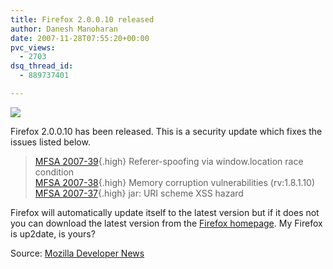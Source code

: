 ```yaml
---
title: Firefox 2.0.0.10 released
author: Danesh Manoharan
date: 2007-11-28T07:55:20+00:00
pvc_views:
  - 2703
dsq_thread_id:
  - 889737401

---
```

![](http://img230.imageshack.us/img230/4551/firefoxlogopi9.png)

Firefox 2.0.0.10 has been released. This is a security update which fixes the issues listed below.

> [MFSA 2007-39][1]{.high} Referer-spoofing via window.location race condition  
> [MFSA 2007-38][2]{.high} Memory corruption vulnerabilities (rv:1.8.1.10)  
> [MFSA 2007-37][3]{.high} jar: URI scheme XSS hazard

Firefox will automatically update itself to the latest version but if it does not you can download the latest version from the [Firefox homepage][4]. My Firefox is up2date, is yours?

Source: [Mozilla Developer News][5]

 [1]: http://www.mozilla.org/security/announce/2007/mfsa2007-39.html
 [2]: http://www.mozilla.org/security/announce/2007/mfsa2007-38.html
 [3]: http://www.mozilla.org/security/announce/2007/mfsa2007-37.html
 [4]: http://www.mozilla.com/en-US/firefox/
 [5]: http://developer.mozilla.org/devnews/index.php/2007/11/26/firefox-20010-stability-update-now-available-for-download/
